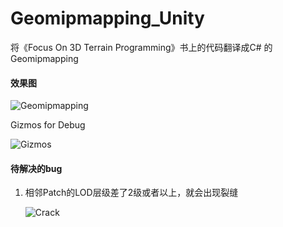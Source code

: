 # Geomipmapping_Unity
将《Focus On 3D Terrain Programming》书上的代码翻译成C# 的Geomipmapping

#### 效果图

![Geomipmapping](https://wx1.sinaimg.cn/mw690/6b98bc8agy1fm5aabvffvg20fk08s4qq.gif)



Gizmos for Debug

![Gizmos](https://wx4.sinaimg.cn/mw690/6b98bc8agy1fm7ivkibl8j20m60c4gv7.jpg)



#### 待解决的bug

1. 相邻Patch的LOD层级差了2级或者以上，就会出现裂缝

   ![Crack](https://wx1.sinaimg.cn/mw690/6b98bc8agy1fm7fw9z37mj20h50d4gnw.jpg)

   ​

